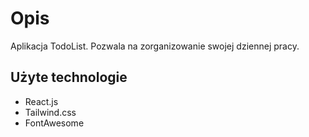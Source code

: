 # Opis

Aplikacja TodoList. Pozwala na zorganizowanie swojej dziennej pracy. 

## Użyte technologie

- React.js
- Tailwind.css
- FontAwesome
